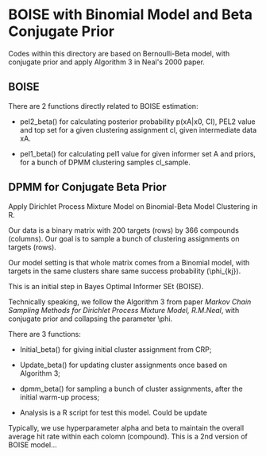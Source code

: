 # BOISE with Binomial Model and Beta Conjugate Prior

Codes within this directory are based on Bernoulli-Beta model, with conjugate prior and apply Algorithm 3 in Neal's 2000 paper.

## BOISE

There are 2 functions directly related to BOISE estimation:

* pel2_beta() for calculating posterior probability p(xA|x0, Cl), PEL2 value and top set for a given clustering assignment cl, given intermediate data xA.

* pel1_beta() for calculating pel1 value for given informer set A and priors, for a bunch of DPMM clustering samples cl_sample.

## DPMM for Conjugate Beta Prior

Apply Dirichlet Process Mixture Model on Binomial-Beta Model Clustering in R.

Our data is a binary matrix with 200 targets (rows) by 366 compounds (columns). Our goal is to sample a bunch of clustering assignments on targets (rows).

Our model setting is that whole matrix comes from a Binomial model, with targets in the same clusters share same success probability (\phi_{kj}). 

This is an initial step in Bayes Optimal Informer SEt (BOISE).

Technically speaking, we follow the Algorithm 3 from paper *Markov Chain Sampling Methods for Dirichlet Process Mixture Model, R.M.Neal*, with conjugate prior and collapsing the parameter \phi.

There are 3 functions: 

* Initial_beta() for giving initial cluster assignment from CRP;

* Update_beta() for updating cluster assignments once based on Algorithm 3;

* dpmm_beta() for sampling a bunch of cluster assignments, after the initial warm-up process;

* Analysis is a R script for test this model. Could be update

Typically, we use hyperparameter alpha and beta to maintain the overall average hit rate within each colomn (compound).
This is a 2nd version of BOISE model...

